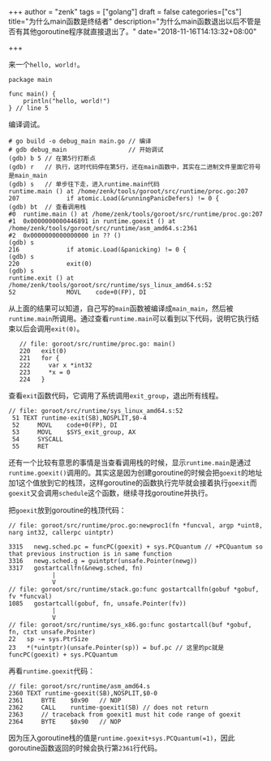 +++
author = "zenk"
tags = ["golang"]
draft = false
categories=["cs"]
title="为什么main函数是终结者"
description="为什么main函数退出以后不管是否有其他goroutine程序就直接退出了。"
date="2018-11-16T14:13:32+08:00"

+++

来一个`hello, world!`。

```
package main

func main() {
    println("hello, world!")
} // line 5
```

编译调试。

```
# go build -o debug_main main.go // 编译
# gdb debug_main                 // 开始调试
(gdb) b 5 // 在第5行打断点
(gdb) r   // 执行，这时代码停在第5行，还在main函数中，其实在二进制文件里面它符号是main_main
(gdb) s   // 单步往下走，进入runtime.main代码
runtime.main () at /home/zenk/tools/goroot/src/runtime/proc.go:207
207             if atomic.Load(&runningPanicDefers) != 0 {
(gdb) bt  // 查看调用栈
#0  runtime.main () at /home/zenk/tools/goroot/src/runtime/proc.go:207
#1  0x0000000000446891 in runtime.goexit () at /home/zenk/tools/goroot/src/runtime/asm_amd64.s:2361
#2  0x0000000000000000 in ?? ()
(gdb) s
216             if atomic.Load(&panicking) != 0 {
(gdb) s
220             exit(0)
(gdb) s
runtime.exit () at /home/zenk/tools/goroot/src/runtime/sys_linux_amd64.s:52
52              MOVL    code+0(FP), DI
```

从上面的结果可以知道，自己写的`main`函数被编译成`main_main`，然后被`runtime.main`所调用。通过查看`runtime.main`可以看到以下代码，说明它执行结束以后会调用`exit(0)`。

```
   // file: goroot/src/runtime/proc.go: main()
   220   exit(0)
   221   for {
   222     var x *int32
   223     *x = 0
   224   }
```

查看`exit`函数代码，它调用了系统调用`exit_group`，退出所有线程。

```
// file: goroot/src/runtime/sys_linux_amd64.s:52
 51 TEXT runtime·exit(SB),NOSPLIT,$0-4
 52     MOVL    code+0(FP), DI
 53     MOVL    $SYS_exit_group, AX
 54     SYSCALL
 55     RET
```

还有一个比较有意思的事情是当查看调用栈的时候，显示`runtime.main`是通过`runtime.goexit()`调用的。其实这是因为创建goroutine的时候会把`goexit`的地址加1这个值放到它的栈顶，这样goroutine的函数执行完毕就会接着执行`goexit`而`goexit`又会调用`schedule`这个函数，继续寻找goroutine并执行。

把`goexit`放到goroutine的栈顶代码：

```
// file: goroot/src/runtime/proc.go:newproc1(fn *funcval, argp *uint8, narg int32, callerpc uintptr)

3315   newg.sched.pc = funcPC(goexit) + sys.PCQuantum // +PCQuantum so that previous instruction is in same function
3316   newg.sched.g = guintptr(unsafe.Pointer(newg))
3317   gostartcallfn(&newg.sched, fn)
            |
            V
// file: goroot/src/runtime/stack.go:func gostartcallfn(gobuf *gobuf, fv *funcval) 
1085   gostartcall(gobuf, fn, unsafe.Pointer(fv))
            |
            V
// file: goroot/src/runtime/sys_x86.go:func gostartcall(buf *gobuf, fn, ctxt unsafe.Pointer)
22   sp -= sys.PtrSize
23   *(*uintptr)(unsafe.Pointer(sp)) = buf.pc // 这里的pc就是 funcPC(goexit) + sys.PCQuantum
```

再看`runtime.goexit`代码：

```
// file: goroot/src/runtime/asm_amd64.s
2360 TEXT runtime·goexit(SB),NOSPLIT,$0-0
2361     BYTE    $0x90   // NOP
2362     CALL    runtime·goexit1(SB) // does not return
2363     // traceback from goexit1 must hit code range of goexit
2364     BYTE    $0x90   // NOP
```

因为压入goroutine栈的值是`runtime.goexit+sys.PCQuantum(=1)`，因此goroutine函数返回的时候会执行第`2361`行代码。